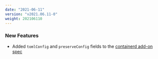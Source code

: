 ```yaml
---
date: "2021-06-11"
version: "v2021.06.11-0"
weight: 202106110
---
```


### <span class="label label-green">New Features</span>
- Added `tomlConfig` and `preserveConfig` fields to the [containerd add-on spec](/docs/add-ons/containerd)
